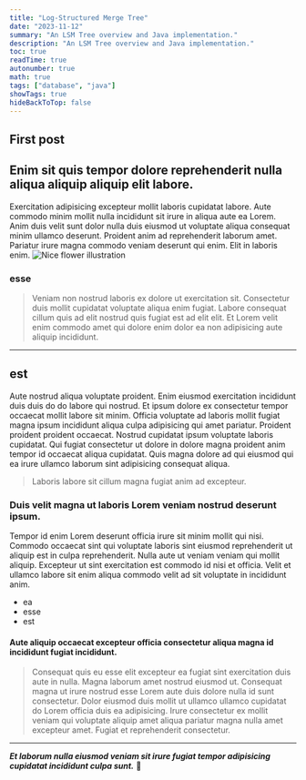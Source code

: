 ```yaml
---
title: "Log-Structured Merge Tree"
date: "2023-11-12"
summary: "An LSM Tree overview and Java implementation."
description: "An LSM Tree overview and Java implementation."
toc: true
readTime: true
autonumber: true
math: true
tags: ["database", "java"]
showTags: true
hideBackToTop: false
---
```

First post
---
## Enim sit quis tempor dolore reprehenderit nulla aliqua aliquip aliquip elit labore.
Exercitation adipisicing excepteur mollit laboris cupidatat labore. Aute commodo minim mollit nulla incididunt sit irure in aliqua aute ea Lorem. Anim duis velit sunt dolor nulla duis eiusmod ut voluptate aliqua consequat minim ullamco deserunt. Proident anim ad reprehenderit laborum amet. Pariatur irure magna commodo veniam deserunt qui enim. Elit in laboris enim.
![Nice flower illustration](/flower-illustration.jpeg)
### esse
>Veniam non nostrud laboris ex dolore ut exercitation sit. Consectetur duis mollit cupidatat voluptate aliqua enim fugiat. Labore consequat cillum quis ad elit nostrud quis fugiat est ad elit elit. Et Lorem velit enim commodo amet qui dolore enim dolor ea non adipisicing aute aliquip incididunt.
---
## est
Aute nostrud aliqua voluptate proident. Enim eiusmod exercitation incididunt duis duis do do labore qui nostrud. Et ipsum dolore ex consectetur tempor occaecat mollit labore sit minim. Officia voluptate ad laboris mollit fugiat magna ipsum incididunt aliqua culpa adipisicing qui amet pariatur. Proident proident proident occaecat. Nostrud cupidatat ipsum voluptate laboris cupidatat. Qui fugiat consectetur ut dolore in dolore magna proident anim tempor id occaecat aliqua cupidatat. Quis magna dolore ad qui eiusmod qui ea irure ullamco laborum sint adipisicing consequat aliqua.
>Laboris labore sit cillum magna fugiat anim ad excepteur.
### Duis velit magna ut laboris Lorem veniam nostrud deserunt ipsum.
Tempor id enim Lorem deserunt officia irure sit minim mollit qui nisi. Commodo occaecat sint qui voluptate laboris sint eiusmod reprehenderit ut aliquip est in culpa reprehenderit. Nulla aute ut veniam veniam qui mollit aliquip. Excepteur ut sint exercitation est commodo id nisi et officia. Velit et ullamco labore sit enim aliqua commodo velit ad sit voluptate in incididunt anim.
- ea
- esse
- est
#### Aute aliquip occaecat excepteur officia consectetur aliqua magna id incididunt fugiat incididunt.
>Consequat quis eu esse elit excepteur ea fugiat sint exercitation duis aute in nulla. Magna laborum amet nostrud eiusmod ut. Consequat magna ut irure nostrud esse Lorem aute duis dolore nulla id sunt consectetur. Dolor eiusmod duis mollit ut ullamco ullamco cupidatat do Lorem officia duis ea adipisicing. Irure consectetur ex mollit veniam qui voluptate aliquip amet aliqua pariatur magna nulla amet excepteur amet. Fugiat et reprehenderit consectetur.
---
***Et laborum nulla eiusmod veniam sit irure fugiat tempor adipisicing cupidatat incididunt culpa sunt.*** 🌈
